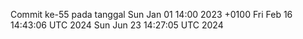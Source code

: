 Commit ke-55 pada tanggal Sun Jan 01 14:00 2023 +0100
Fri Feb 16 14:43:06 UTC 2024
Sun Jun 23 14:27:05 UTC 2024
